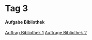# Tag 3
#### Aufgabe Bibliothek
[Auftrag Bibliothek 1](./Auftrag_bibliothek/)
[Auftrage Bibliothek 2](./Auftrag_Bibliothek2/)